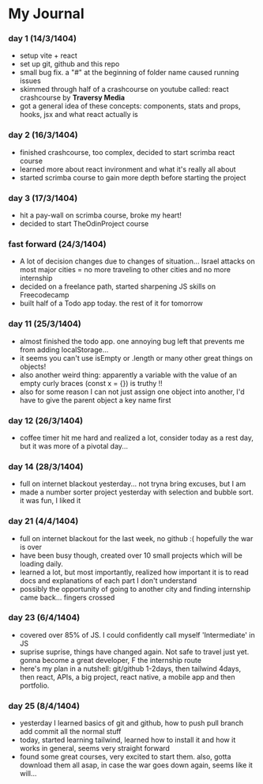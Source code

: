 # My Journal
### day 1 (14/3/1404)
- setup vite + react
- set up git, github and this repo
- small bug fix. a "#" at the beginning of folder name caused running issues
- skimmed through half of a crashcourse on youtube called: react crashcourse by **Traversy Media**
- got a general idea of these concepts: components, stats and props, hooks, jsx and what react actually is

### day 2 (16/3/1404)
- finished crashcourse, too complex, decided to start scrimba react course
- learned more about react invironment and what it's really all about
- started scrimba course to gain more depth before starting the project

### day 3 (17/3/1404)
- hit a pay-wall on scrimba course, broke my heart!
- decided to start TheOdinProject course

### fast forward (24/3/1404)
- A lot of decision changes due to changes of situation... Israel attacks on most major cities = no more traveling to other cities and no more internship
- decided on a freelance path, started sharpening JS skills on Freecodecamp
- built half of a Todo app today. the rest of it for tomorrow

### day 11 (25/3/1404)
- almost finished the todo app. one annoying bug left that prevents me from adding localStorage...
- it seems you can't use isEmpty or .length or many other great things on objects!
- also another weird thing: apparently a variable with the value of an empty curly braces (const x = {}) is truthy !!
- also for some reason I can not just assign one object into another, I'd have to give the parent object a key name first

### day 12 (26/3/1404)
- coffee timer hit me hard and realized a lot, consider today as a rest day, but it was more of a pivotal day...

### day 14 (28/3/1404)
- full on internet blackout yesterday... not tryna bring excuses, but I am
- made a number sorter project yesterday with selection and bubble sort. it was fun, I liked it

### day 21 (4/4/1404)
- full on internet blackout for the last week, no github :( hopefully the war is over
- have been busy though, created over 10 small projects which will be loading daily.
- learned a lot, but most importantly, realized how important it is to read docs and explanations of each part I don't understand
- possibly the opportunity of going to another city and finding internship came back... fingers crossed

### day 23 (6/4/1404)
- covered over 85% of JS. I could confidently call myself 'Intermediate' in JS
- suprise suprise, things have changed again. Not safe to travel just yet. gonna become a great developer, F the internship route
- here's my plan in a nutshell: git/github 1-2days, then tailwind 4days, then react, APIs, a big project, react native, a mobile app and then portfolio.

### day 25 (8/4/1404)
- yesterday I learned basics of git and github, how to push pull branch add commit all the normal stuff
- today, started learning tailwind, learned how to install it and how it works in general, seems very straight forward
- found some great courses, very excited to start them. also, gotta download them all asap, in case the war goes down again, seems like it will...
